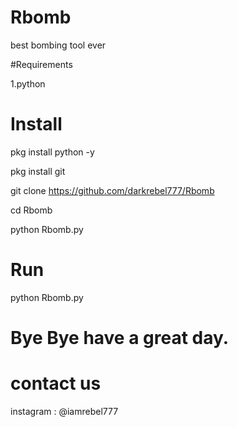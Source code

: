 # Rbomb
best bombing tool ever

#Requirements

1.python

# Install 

pkg install python -y

pkg install git

git clone https://github.com/darkrebel777/Rbomb

cd Rbomb

python Rbomb.py


# Run 

python Rbomb.py

# Bye Bye have a great day.

# contact us 
instagram : @iamrebel777
